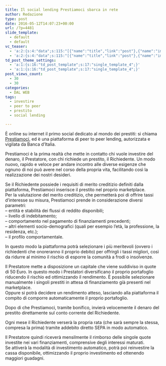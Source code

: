 ```yaml
---
title: Il social lending Prestiamoci sbarca in rete
author: Redazione
type: post
date: 2016-05-12T14:07:23+00:00
url: /?p=4481
slide_template:
  - default
  - default
vc_teaser:
  - 'a:2:{s:4:"data";s:115:"[{"name":"title","link":"post"},{"name":"image","image":"featured","link":"none"},{"name":"text","mode":"excerpt"}]";s:7:"bgcolor";s:0:"";}'
  - 'a:2:{s:4:"data";s:115:"[{"name":"title","link":"post"},{"name":"image","image":"featured","link":"none"},{"name":"text","mode":"excerpt"}]";s:7:"bgcolor";s:0:"";}'
td_post_theme_settings:
  - 'a:1:{s:16:"td_post_template";s:17:"single_template_4";}'
  - 'a:1:{s:16:"td_post_template";s:17:"single_template_4";}'
post_views_count:
  - 30
  - 30
categories:
  - DAL WEB
tags:
  - investire
  - peer to peer
  - prestito
  - social lending

---
```

È online su internet il primo social dedicato al mondo dei prestiti: si chiama [Prestiamoci][1], ed è una piattaforma di peer to peer lending, autorizzata e vigilata da Banca d’Italia.

Prestiamoci è la prima realtà che mette in contatto chi vuole investire del denaro, il Prestatore, con chi richiede un prestito, il Richiedente. Un modo nuovo, rapido e veloce per andare incontro alle diverse esigenze che ognuno di noi può avere nel corso della propria vita, facilitando così la realizzazione dei nostri desideri.

Se il Richiedente possiede i requisiti di merito creditizio definiti dalla piattaforma, Prestiamoci inserisce il prestito nel proprio marketplace.  
Per la valutazione del merito creditizio, che permetterà poi di offrire tassi d’interesse su misura, Prestiamoci prende in considerazione diversi parametri:  
&#8211; entità e stabilità dei flussi di reddito disponibili;  
&#8211; livello di indebitamento;  
&#8211; comportamento nel pagamento di finanziamenti precedenti;  
&#8211; altri elementi socio-demografici (quali per esempio l’età, la professione, la residenza, etc.);  
&#8211; il profilo comportamentale.

In questo modo la piattaforma potrà selezionare i più meritevoli (ovvero i richiedenti che onoreranno il proprio debito) per offrirgli i tassi migliori, così da ridurre al minimo il rischio di esporre la comunità a frodi o insolvenze.

Il Prestatore mette a disposizione un capitale che viene suddiviso in quote di 50 Euro. In questo modo i Prestatori diversificano il proprio portafoglio riducendo il rischio ed ottimizzando il rendimento. È possibile selezionare manualmente i singoli prestiti in attesa di finanziamento già presenti nel marketplace.  
Oppure si potrà decidere un rendimento atteso, lasciando alla piattaforma il compito di comporre automaticamente il proprio portafoglio.

Dopo di che Prestiamoci, tramite bonifico, invierà velocemente il denaro del prestito direttamente sul conto corrente del Richiedente.

Ogni mese il Richiedente verserà la propria rata (che sarà sempre la stessa, compresa la prima) tramite addebito diretto SEPA in modo automatico.

Il Prestatore quindi riceverà mensilmente il rimborso delle singole quote investite nei vari finanziamenti, comprensive degli interessi maturati.  
Se attiverà la modalità di investimento automatico, potrà poi reinvestire la cassa disponibile, ottimizzando il proprio investimento ed ottenendo maggiori guadagni.  
<a href="https://9nl.de/I4S9I4S" rel="nofollow"><br /> <img decoding="async" src="https://progressonline.it/wp-content/uploads/2016/05/pixel-1.png" alt="" /></a>  
<img decoding="async" src="https://upstory.it/Manager/Campagne/pixel.aspx?campaignID=365&propertyID=10612" alt="" />  
<img decoding="async" src="https://progressonline.it/wp-content/uploads/2016/05/sponsored_by-1.png" alt="" />

 [1]: https://9nl.de/I4S9I4S
